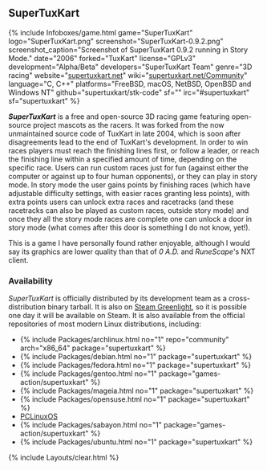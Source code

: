 ## SuperTuxKart
{% include Infoboxes/game.html game="SuperTuxKart" logo="SuperTuxKart.png" screenshot="SuperTuxKart-0.9.2.png" screenshot_caption="Screenshot of SuperTuxKart 0.9.2 running in Story Mode." date="2006" forked="TuxKart" license="GPLv3" development="Alpha/Beta" developers="SuperTuxKart Team" genre="3D racing" website="<a href='https://supertuxkart.net' link='_blank'>supertuxkart.net</a>" wiki="<a href='https://supertuxkart.net/Community' link='_blank'>supertuxkart.net/Community</a>" language="C, C++" platforms="FreeBSD, macOS, NetBSD, OpenBSD and Windows NT" github="supertuxkart/stk-code" sf="" irc="#supertuxkart" sf="supertuxkart" %}

***SuperTuxKart*** is a free and open-source 3D racing game featuring open-source project mascots as the racers. It was forked from the now unmaintained source code of TuxKart in late 2004, which is soon after disagreements lead to the end of TuxKart's development. In order to win races players must reach the finishing lines first, or follow a leader, or reach the finishing line within a specified amount of time, depending on the specific race. Users can run custom races just for fun (against either the computer or against up to four human opponents), or they can play in story mode. In story mode the user gains points by finishing races (which have adjustable difficulty settings, with easier races granting less points), with extra points users can unlock extra races and racetracks (and these racetracks can also be played as custom races, outside story mode) and once they all the story mode races are complete one can unlock a door in story mode (what comes after this door is something I do not know, yet!). 

This is a game I have personally found rather enjoyable, although I would say its graphics are lower quality than that of *0 A.D.* and *RuneScape*'s NXT client. 

### Availability
*SuperTuxKart* is officially distributed by its development team as a cross-distribution binary tarball. It is also on [Steam Greenlight](https://steamcommunity.com/sharedfiles/filedetails/?id=850895445), so it is possible one day it will be available on Steam. It is also available from the official repositories of most modern Linux distributions, including:

* {% include Packages/archlinux.html no="1" repo="community" arch="x86_64" package="supertuxkart" %}
* {% include Packages/debian.html no="1" package="supertuxkart" %}
* {% include Packages/fedora.html no="1" package="supertuxkart" %}
* {% include Packages/gentoo.html no="1" package="games-action/supertuxkart" %}
* {% include Packages/mageia.html no="1" package="supertuxkart" %}
* {% include Packages/opensuse.html no="1" package="supertuxkart" %}
* [PCLinuxOS](https://pclinuxos.pkgs.org/rolling/pclinuxos-x86_64/supertuxkart-0.9.1-1pclos2015.x86_64.rpm.html)
* {% include Packages/sabayon.html no="1" package="games-action/supertuxkart" %}
* {% include Packages/ubuntu.html no="1" package="supertuxkart" %}

{% include Layouts/clear.html %}
